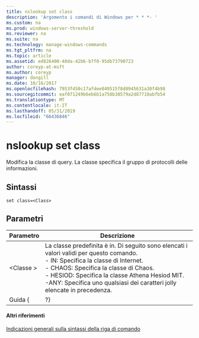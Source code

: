 ```yaml
---
title: nslookup set class
description: 'Argomento i comandi di Windows per * * *- '
ms.custom: na
ms.prod: windows-server-threshold
ms.reviewer: na
ms.suite: na
ms.technology: manage-windows-commands
ms.tgt_pltfrm: na
ms.topic: article
ms.assetid: ed826400-40da-42b6-b7f0-95db73790723
author: coreyp-at-msft
ms.author: coreyp
manager: dongill
ms.date: 10/16/2017
ms.openlocfilehash: 7953f450c17afdee849515f8d8945631a30f4b98
ms.sourcegitcommit: eaf071249b6eb6b1a758b38579a2d87710abfb54
ms.translationtype: MT
ms.contentlocale: it-IT
ms.lasthandoff: 05/31/2019
ms.locfileid: "66436846"
---
```

# <a name="nslookup-set-class"></a>nslookup set class



Modifica la classe di query. La classe specifica il gruppo di protocolli delle informazioni.

## <a name="syntax"></a>Sintassi

```
set class=<Class>
```

## <a name="parameters"></a>Parametri

| Parametro |                                                                                                                                    Descrizione                                                                                                                                    |
|-----------|-----------------------------------------------------------------------------------------------------------------------------------------------------------------------------------------------------------------------------------------------------------------------------------|
| \<Classe >  | La classe predefinita è in. Di seguito sono elencati i valori validi per questo comando.</br>- IN: Specifica la classe di Internet.</br>- CHAOS: Specifica la classe di Chaos.</br>- HESIOD: Specifica la classe Athena Hesiod MIT.</br>-ANY: Specifica uno qualsiasi dei caratteri jolly elencate in precedenza. |
|   Guida {   |                                                                                                                                        ?}                                                                                                                                         |

#### <a name="additional-references"></a>Altri riferimenti

[Indicazioni generali sulla sintassi della riga di comando](command-line-syntax-key.md)